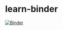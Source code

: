 # learn-binder

[![Binder](https://mybinder.org/badge_logo.svg)](https://mybinder.org/v2/gh/kaidatavis/learn-binder/HEAD)
